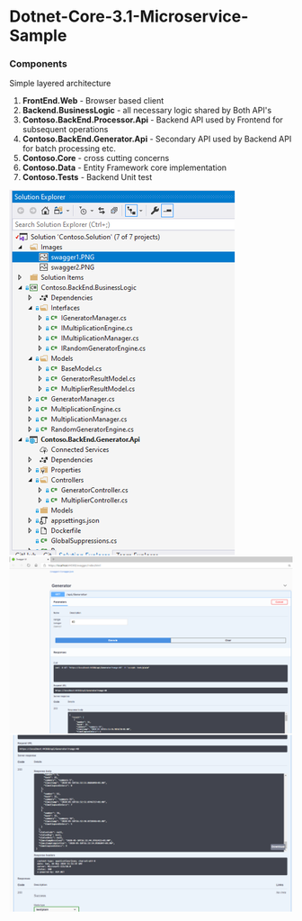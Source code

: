 # Dotnet-Core-3.1-Microservice-Sample

### Components 

Simple layered architecture 

1. **FrontEnd.Web** - Browser based client 
2. **Backend.BusinessLogic** - all necessary logic shared by Both API's
3. **Contoso.BackEnd.Processor.Api** - Backend API used by Frontend for subsequent operations 
4. **Contoso.BackEnd.Generator.Api** - Secondary API used by Backend API for batch processing etc. 
3. **Contoso.Core** - cross cutting concerns 
4. **Contoso.Data** - Entity Framework core implementation 
5. **Contoso.Tests** - Backend Unit test   

![screenshot1](Images/soln.png)
![screenshot2](Images/swagger1.png)
![screenshot3](Images/swagger2.png)